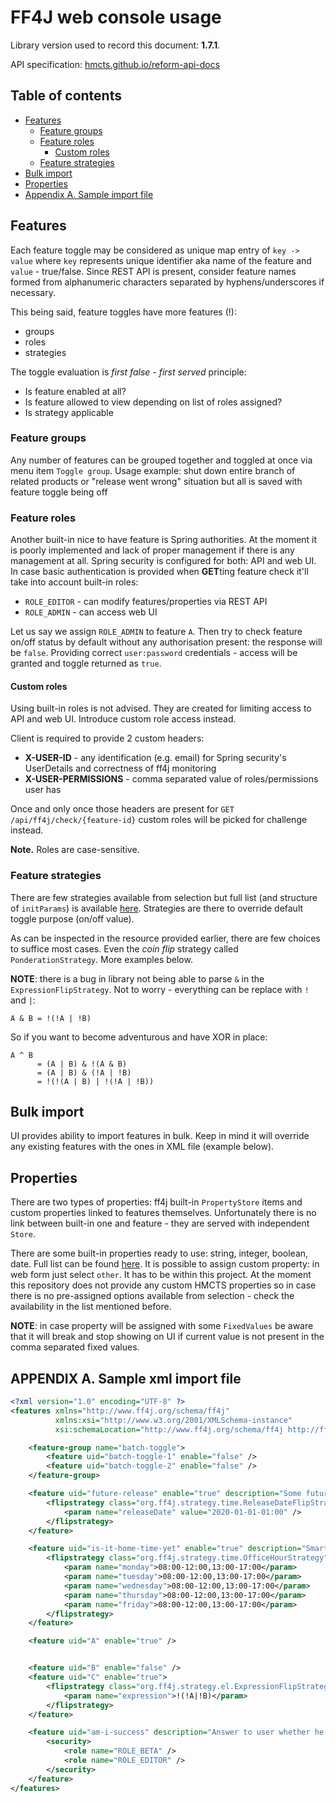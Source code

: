 # FF4J web console usage

Library version used to record this document: **1.7.1**.

API specification: [hmcts.github.io/reform-api-docs](https://hmcts.github.io/reform-api-docs/swagger.html?url=https://hmcts.github.io/reform-api-docs/specs/feature-toggle-api.json)

## Table of contents

- [Features](#features)
  - [Feature groups](#feature-groups)
  - [Feature roles](#feature-roles)
    - [Custom roles](#custom-roles)
  - [Feature strategies](#feature-strategies)
- [Bulk import](#bulk-import)
- [Properties](#properties)
- [Appendix A. Sample import file](#appendix-a.-sample-xml-import-file)

## Features

Each feature toggle may be considered as unique map entry of `key -> value` where `key` represents unique identifier aka name of the feature and `value` - true/false.
Since REST API is present, consider feature names formed from alphanumeric characters separated by hyphens/underscores if necessary.

This being said, feature toggles have more features (!):

- groups
- roles
- strategies

The toggle evaluation is _first false - first served_ principle:

- Is feature enabled at all?
- Is feature allowed to view depending on list of roles assigned?
- Is strategy applicable

### Feature groups

Any number of features can be grouped together and toggled at once via menu item `Toggle group`.
Usage example: shut down entire branch of related products or "release went wrong" situation but all is saved with feature toggle being off

### Feature roles

Another built-in nice to have feature is Spring authorities.
At the moment it is poorly implemented and lack of proper management if there is any management at all.
Spring security is configured for both: API and web UI.
In case basic authentication is provided when **GET**ting feature check it'll take into account built-in roles:

- `ROLE_EDITOR` - can modify features/properties via REST API
- `ROLE_ADMIN` - can access web UI

Let us say we assign `ROLE_ADMIN` to feature `A`.
Then try to check feature on/off status by default without any authorisation present: the response will be `false`.
Providing correct `user:password` credentials - access will be granted and toggle returned as `true`.

#### Custom roles

Using built-in roles is not advised.
They are created for limiting access to API and web UI.
Introduce custom role access instead.

Client is required to provide 2 custom headers:

- **X-USER-ID** - any identification (e.g. email) for Spring security's UserDetails and correctness of ff4j monitoring
- **X-USER-PERMISSIONS** - comma separated value of roles/permissions user has

Once and only once those headers are present for `GET /api/ff4j/check/{feature-id}` custom roles will be picked for challenge instead.

**Note.** Roles are case-sensitive.

### Feature strategies

There are few strategies available from selection but full list (and structure of `initParams`) is available [here](https://github.com/ff4j/ff4j/tree/master/ff4j-core/src/main/java/org/ff4j/strategy).
Strategies are there to override default toggle purpose (on/off value).

As can be inspected in the resource provided earlier, there are few choices to suffice most cases.
Even the *coin flip* strategy called `PonderationStrategy`.
More examples below.

**NOTE**: there is a bug in library not being able to parse `&` in the `ExpressionFlipStrategy`. Not to worry - everything can be replace with `!` and `|`:

```text
A & B = !(!A | !B)
```

So if you want to become adventurous and have XOR in place:

```text
A ^ B
      = (A | B) & !(A & B)
      = (A | B) & (!A | !B)
      = !(!(A | B) | !(!A | !B))
```

## Bulk import

UI provides ability to import features in bulk.
Keep in mind it will override any existing features with the ones in XML file (example below).

## Properties

There are two types of properties: ff4j built-in `PropertyStore` items and custom properties linked to features themselves.
Unfortunately there is no link between built-in one and feature - they are served with independent `Store`.

There are some built-in properties ready to use: string, integer, boolean, date.
Full list can be found [here](https://github.com/ff4j/ff4j/tree/master/ff4j-core/src/main/java/org/ff4j/property).
It is possible to assign custom property: in web form just select `other`.
It has to be within this project.
At the moment this repository does not provide any custom HMCTS properties so in case there is no pre-assigned options available from selection - check the availability in the list mentioned before. 

**NOTE**: in case property will be assigned with some `FixedValues` be aware that it will break and stop showing on UI if current value is not present in the comma separated fixed values.

## APPENDIX A. Sample xml import file

```xml
<?xml version="1.0" encoding="UTF-8" ?>
<features xmlns="http://www.ff4j.org/schema/ff4j"
          xmlns:xsi="http://www.w3.org/2001/XMLSchema-instance"
          xsi:schemaLocation="http://www.ff4j.org/schema/ff4j http://ff4j.org/schema/ff4j-1.6.xsd">

    <feature-group name="batch-toggle">
        <feature uid="batch-toggle-1" enable="false" /> 
        <feature uid="batch-toggle-2" enable="false" />
    </feature-group>

    <feature uid="future-release" enable="true" description="Some future release I want to apply in year 2020">
        <flipstrategy class="org.ff4j.strategy.time.ReleaseDateFlipStrategy">
            <param name="releaseDate" value="2020-01-01-01:00" />
        </flipstrategy>
    </feature>

    <feature uid="is-it-home-time-yet" enable="true" description="Smart detector explaining whether one should go home or not">
        <flipstrategy class="org.ff4j.strategy.time.OfficeHourStrategy">
            <param name="monday">08:00-12:00,13:00-17:00</param>
            <param name="tuesday">08:00-12:00,13:00-17:00</param>
            <param name="wednesday">08:00-12:00,13:00-17:00</param>
            <param name="thursday">08:00-12:00,13:00-17:00</param>
            <param name="friday">08:00-12:00,13:00-17:00</param>
        </flipstrategy>
    </feature>

    <feature uid="A" enable="true" />


    <feature uid="B" enable="false" />
    <feature uid="C" enable="true">
        <flipstrategy class="org.ff4j.strategy.el.ExpressionFlipStrategy">
            <param name="expression">!(!A|!B)</param>
        </flipstrategy>
    </feature>

    <feature uid="am-i-success" description="Answer to user whether he is bound to be successful or not" enable="true">
        <security>
            <role name="ROLE_BETA" />
            <role name="ROLE_EDITOR" />
        </security>
    </feature>
</features>
```
